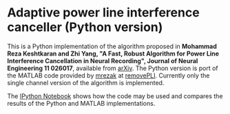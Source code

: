 # Adaptive power line interference canceller (Python version)

This is a Python implementation of the algorithm proposed in __Mohammad Reza Keshtkaran and Zhi Yang, "A Fast, Robust Algorithm for Power Line Interference Cancellation in Neural Recording", Journal of Neural Engineering 11 026017__, available from [arXiv](http://arxiv.org/pdf/1402.6862.pdf). The Python version is port of the MATLAB code provided by [mrezak](https://github.com/mrezak) at [removePLI](https://github.com/mrezak/removePLI). Currently only the single channel version of the algorithm is implemented.

The [IPython Notebook](https://github.com/alafuzof/remove_pli/blob/master/README.md) shows how the code may be used and compares the results of the Python and MATLAB implementations.
